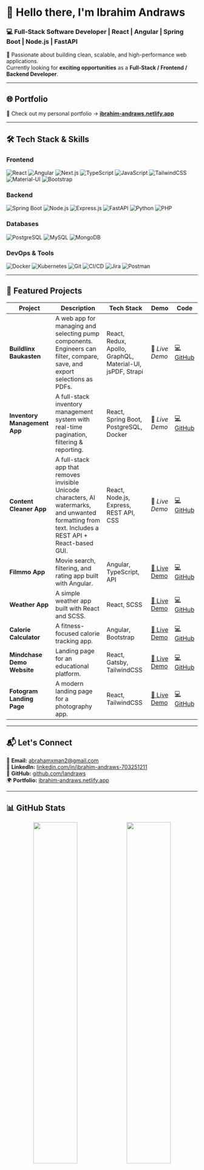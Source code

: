# 👋 Hello there, I'm **Ibrahim Andraws**  

### 💻 Full-Stack Software Developer | React | Angular | Spring Boot | Node.js | FastAPI  

🚀 Passionate about building clean, scalable, and high-performance web applications.  
Currently looking for **exciting opportunities** as a **Full-Stack / Frontend / Backend Developer**.  

---

## 🌐 **Portfolio**
📌 Check out my personal portfolio → [**ibrahim-andraws.netlify.app**](https://ibrahim-andraws.netlify.app)

---

## 🛠 **Tech Stack & Skills**

### **Frontend**
![React](https://img.shields.io/badge/React-61DAFB?style=for-the-badge&logo=react&logoColor=black)
![Angular](https://img.shields.io/badge/Angular-DD0031?style=for-the-badge&logo=angular&logoColor=white)
![Next.js](https://img.shields.io/badge/Next.js-000000?style=for-the-badge&logo=nextdotjs&logoColor=white)
![TypeScript](https://img.shields.io/badge/TypeScript-3178C6?style=for-the-badge&logo=typescript&logoColor=white)
![JavaScript](https://img.shields.io/badge/JavaScript-F7E017?style=for-the-badge&logo=javascript&logoColor=black)
![TailwindCSS](https://img.shields.io/badge/TailwindCSS-38BDF8?style=for-the-badge&logo=tailwindcss&logoColor=white)
![Material-UI](https://img.shields.io/badge/Material_UI-007FFF?style=for-the-badge&logo=mui&logoColor=white)
![Bootstrap](https://img.shields.io/badge/Bootstrap-563D7C?style=for-the-badge&logo=bootstrap&logoColor=white)

### **Backend**
![Spring Boot](https://img.shields.io/badge/SpringBoot-6DB33F?style=for-the-badge&logo=springboot&logoColor=white)
![Node.js](https://img.shields.io/badge/Node.js-339933?style=for-the-badge&logo=node.js&logoColor=white)
![Express.js](https://img.shields.io/badge/Express.js-000000?style=for-the-badge&logo=express&logoColor=white)
![FastAPI](https://img.shields.io/badge/FastAPI-009688?style=for-the-badge&logo=fastapi&logoColor=white)
![Python](https://img.shields.io/badge/Python-3776AB?style=for-the-badge&logo=python&logoColor=white)
![PHP](https://img.shields.io/badge/PHP-777BB4?style=for-the-badge&logo=php&logoColor=white)

### **Databases**
![PostgreSQL](https://img.shields.io/badge/PostgreSQL-336791?style=for-the-badge&logo=postgresql&logoColor=white)
![MySQL](https://img.shields.io/badge/MySQL-005C84?style=for-the-badge&logo=mysql&logoColor=white)
![MongoDB](https://img.shields.io/badge/MongoDB-4EA94B?style=for-the-badge&logo=mongodb&logoColor=white)

### **DevOps & Tools**
![Docker](https://img.shields.io/badge/Docker-2496ED?style=for-the-badge&logo=docker&logoColor=white)
![Kubernetes](https://img.shields.io/badge/Kubernetes-326CE5?style=for-the-badge&logo=kubernetes&logoColor=white)
![Git](https://img.shields.io/badge/Git-F05033?style=for-the-badge&logo=git&logoColor=white)
![CI/CD](https://img.shields.io/badge/CI/CD-00C7B7?style=for-the-badge&logo=githubactions&logoColor=white)
![Jira](https://img.shields.io/badge/Jira-0052CC?style=for-the-badge&logo=jira&logoColor=white)
![Postman](https://img.shields.io/badge/Postman-FF6C37?style=for-the-badge&logo=postman&logoColor=white)

---

## 🚀 **Featured Projects**

| Project | Description | Tech Stack | Demo | Code |
|--------|------------|------------|------|------|
| **Buildlinx Baukasten** | A web app for managing and selecting pump components. Engineers can filter, compare, save, and export selections as PDFs. | React, Redux, Apollo, GraphQL, Material-UI, jsPDF, Strapi | 🔗 *Live Demo* | [💻 GitHub](https://github.com/Iandraws/Buildlinx-Baukasten) |
| **Inventory Management App** | A full-stack inventory management system with real-time pagination, filtering & reporting. | React, Spring Boot, PostgreSQL, Docker | 🔗 *Live Demo* | [💻 GitHub](https://github.com/Iandraws/inventory-management) |
| **Content Cleaner App** | A full-stack app that removes invisible Unicode characters, AI watermarks, and unwanted formatting from text. Includes a REST API + React-based GUI. | React, Node.js, Express, REST API, CSS | 🔗 *Live Demo* | [💻 GitHub](https://github.com/Iandraws/content-cleaner) |
| **Filmmo App** | Movie search, filtering, and rating app built with Angular. | Angular, TypeScript, API | [🔗 Live Demo](https://filmmo.netlify.app) | [💻 GitHub](https://github.com/Iandraws/my-Filmo-app) |
| **Weather App** | A simple weather app built with React and SCSS. | React, SCSS | [🔗 Live Demo](https://weather996-app996.netlify.app) | [💻 GitHub](https://github.com/Iandraws/WeatherAPP) |
| **Calorie Calculator** | A fitness-focused calorie tracking app. | Angular, Bootstrap | [🔗 Live Demo](https://calc-calorie11.netlify.app) | [💻 GitHub](https://github.com/Iandraws/CaloreCalc) |
| **Mindchase Demo Website** | Landing page for an educational platform. | React, Gatsby, TailwindCSS | [🔗 Live Demo](https://digital-campus.netlify.app) | [💻 GitHub](https://github.com/mindchase) |
| **Fotogram Landing Page** | A modern landing page for a photography app. | React, TailwindCSS | [🔗 Live Demo](https://fotogram.technology) | [💻 GitHub](https://github.com/Iandraws/fotogramm-landing) |

---

## 📬 **Let's Connect**

📧 **Email:** [abrahamxman2@gmail.com](mailto:abrahamxman2@gmail.com)  
💼 **LinkedIn:** [linkedin.com/in/ibrahim-andraws-703251211](https://linkedin.com/in/ibrahim-andraws-703251211)  
🐙 **GitHub:** [github.com/Iandraws](https://github.com/Iandraws)  
🌍 **Portfolio:** [ibrahim-andraws.netlify.app](https://ibrahim-andraws.netlify.app)

---

## 📊 **GitHub Stats**

<p align="center">
  <img width="48%" src="https://github-readme-stats.vercel.app/api?username=Iandraws&show_icons=true&theme=tokyonight" />
  <img width="48%" src="https://github-readme-streak-stats.herokuapp.com/?user=Iandraws&theme=tokyonight" />
</p>
